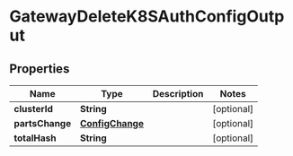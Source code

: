 

# GatewayDeleteK8SAuthConfigOutput


## Properties

| Name | Type | Description | Notes |
|------------ | ------------- | ------------- | -------------|
|**clusterId** | **String** |  |  [optional] |
|**partsChange** | [**ConfigChange**](ConfigChange.md) |  |  [optional] |
|**totalHash** | **String** |  |  [optional] |



